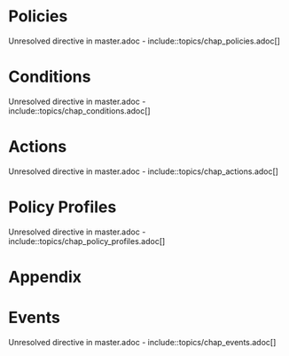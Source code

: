 # Policies

Unresolved directive in master.adoc -
include::topics/chap\_policies.adoc\[\]

# Conditions

Unresolved directive in master.adoc -
include::topics/chap\_conditions.adoc\[\]

# Actions

Unresolved directive in master.adoc -
include::topics/chap\_actions.adoc\[\]

# Policy Profiles

Unresolved directive in master.adoc -
include::topics/chap\_policy\_profiles.adoc\[\]

# Appendix

# Events

Unresolved directive in master.adoc -
include::topics/chap\_events.adoc\[\]
